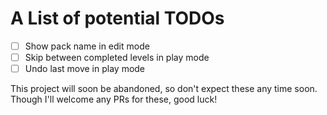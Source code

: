 # A List of potential TODOs

* [ ] Show pack name in edit mode
* [ ] Skip between completed levels in play mode
* [ ] Undo last move in play mode

This project will soon be abandoned, so don't expect these any time soon. Though I'll welcome any PRs for these, good luck!
